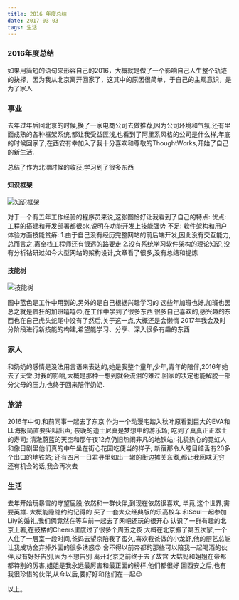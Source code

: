 ```yaml
---
title: 2016 年度总结
date: 2017-03-03
tags: 生活
---
```


### 2016年度总结
如果用简短的语句来形容自己的2016，大概就是做了一个影响自己人生整个轨迹的抉择，因为我从北京离开回家了，这其中的原因很简单，于自己的主观意识，是为了家人


### 事业
去年过年后回北京的时候,换了一家电商公司去做推荐,因为公司环境和气氛,还有里面成熟的各种框架系统,都让我受益匪浅,也看到了阿里系风格的公司是什么样,年底的时候回家了,在西安有幸加入了我十分喜欢和尊敬的ThoughtWorks,开始了自己的新生活.

总结了作为北漂时候的收获,学习到了很多东西

#### 知识框架
![知识框架](/media/img/201703031.png)

对于一个有五年工作经验的程序员来说,这张图恰好让我看到了自己的特点:
优点:
工程的搭建和开发部署都很ok,说明在功能开发上技能强势
不足:
软件架构和用户体验方面技能贫瘠:
1.由于自己没有经历完整网站的前后端开发,因此没有交互能力,总而言之,离全栈工程师还有很远的路要走
2.没有系统学习软件架构的理论知识,没有分析钻研过如今大型网站的架构设计,文章看了很多,没有总结和提炼


#### 技能树
![技能树](/media/img/201703032.png)

图中蓝色是工作中用到的,另外的是自己根据兴趣学习的
这些年加班也好,加班也罢总之就是疯狂的加班嘻嘻🙃,在工作中学到了很多东西
很多自己喜欢的,感兴趣的东西也在自己虎头蛇尾中没有了然后,关于这一点,大概还是会懒惰
2017年我会及时分阶段进行新技能的构建,希望能学习、分享、深入很多有趣的东西

### 家人
和奶奶的感情是没法用言语来表达的,她是我整个童年,少年,青年的陪伴,2016年她去了天堂.对我的影响,大概是那种一想到就会流泪的难过.回家的决定也能解脱一部分父母的压力,也终于回来陪伴奶奶.

### 旅游
2016年中旬,和前同事一起去了东京
作为一个动漫宅踏入秋叶原看到巨大的EVA和LL海报简直要尖叫出声;
夜晚的迪士尼真是梦想中的游乐场;
吃到了真真正正本土的寿司;
清澈蔚蓝的天空和那午夜12点仍旧热闹非凡的地铁站;
礼貌热心的霓虹人和像日剧里他们真的中午坐在街心花园吃便当的样子;
新宿那令人瞠目结舌有20多个出口的地铁站;
还有四月一日君寻里如出一辙的街边摊关东煮,都让我回味无穷
还有机会的话,我会再次去

### 生活
去年开始玩暴雪的守望屁股,依然和一群伙伴,到现在依然很喜欢,
毕竟,这个世界,需要英雄.
大概能隐隐约约记得的
买了一套大众经典版的乐高校车
和Soul一起参加Lily的婚礼,我们俩竟然在等车前一起去了网吧还玩的很开心
认识了一群有趣的北京土著,在鼓楼的Cheers里度过了很多个周五之夜
大概在北京搬了第五次家,一个人住了一居室一段时间,爸妈去望京陪我了蛮久,喜欢我爸做的小龙虾,他的厨艺总能让我成功舍弃掉外面的很多诱惑🙃
舍不得以前帝都的那些可以陪我一起喝酒的伙伴,没有好好告别,因为不想告别
离开北京之前终于去了故宫
大姑妈和姐姐在帝都都特别的厉害,姐姐是我永远最厉害和最正面的榜样,他们都很好
回西安之后,也有我很珍惜的伙伴,从今以后,要好好和他们在一起😉

以上。




